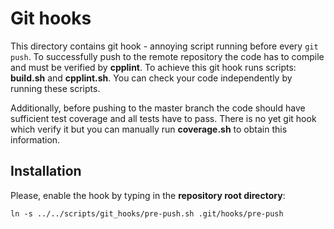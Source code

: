 # Git hooks

This directory contains git hook - annoying script running before every `git push`. 
To successfully push to the remote repository the code has to compile and must be verified by **cpplint**.
To achieve this git hook runs scripts: **build.sh** and **cpplint.sh**. 
You can check your code independently by running these scripts.

Additionally, before pushing to the master branch the code should have sufficient test coverage and all tests have to pass.
There is no yet git hook which verify it but you can manually run **coverage.sh** to obtain this information.

## Installation

Please, enable the hook by typing in the **repository root directory**:

`ln -s ../../scripts/git_hooks/pre-push.sh .git/hooks/pre-push`
